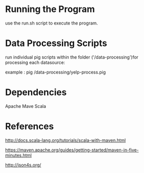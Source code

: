 # Running the Program

use the run.sh script to execute the program.

# Data Processing Scripts 

run individual pig scripts within the folder ('/data-processing')for processing each datasource:

example : pig /data-processing/yelp-process.pig

# Dependencies

Apache Mave
Scala

# References
http://docs.scala-lang.org/tutorials/scala-with-maven.html

https://maven.apache.org/guides/getting-started/maven-in-five-minutes.html

http://json4s.org/